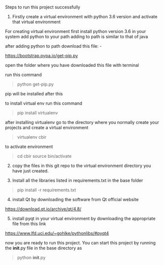 Steps to run this project successfully

1. Firstly create a virtual environment with python 3.6 version and activate that virtual environment 

For creating virtual environment first install python version 3.6 in your system add python to your path adding to path is similar to that of java

after adding python to path download this file: - 

https://bootstrap.pypa.io/get-pip.py

open the folder where you have downloaded this file with terminal

run this command
> python get-pip.py

pip will be installed after this

to install virtual env run this command
>pip install virtualenv

after installing virtualenv go to the directory where you normally create your projects and create a virtual environment
>virtualenv cbir

to activate environment
>cd cbir
>source bin/activate

2. copy the files in this git repo to the virtual environment directory you have just created.

3. Install all the libraries listed in requirements.txt in the base folder
>pip install -r requirements.txt

4. install Qt by downloading the software from Qt official website

https://download.qt.io/archive/qt/4.8/

5. install pyqt in your virtual environment by downloading the appropriate file from this link

https://www.lfd.uci.edu/~gohlke/pythonlibs/#pyqt4

now you are ready to run this project. You can start this project by running the __init__.py file in the base directory as
>python __init__.py